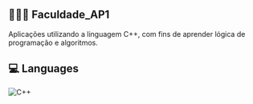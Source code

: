 ## 👨🏽‍💻 Faculdade_AP1
 Aplicações utilizando a linguagem C++, com fins de aprender lógica de programação e algoritmos.

## 💻 Languages 
![C++](https://img.shields.io/badge/c++-%2300599C.svg?style=for-the-badge&logo=c%2B%2B&logoColor=white)

